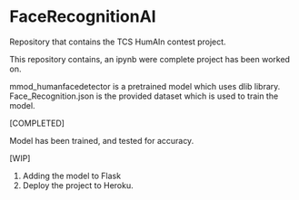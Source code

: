 # FaceRecognitionAI
Repository that contains the TCS HumAIn contest project.

This repository contains, an ipynb were complete project has been worked on.

mmod_humanfacedetector is a pretrained model which uses dlib library.
Face_Recognition.json is the provided dataset which is used to train the model.

[COMPLETED]

Model has been trained, and tested for accuracy.

[WIP]

1) Adding the model to Flask
2) Deploy the project to Heroku.
